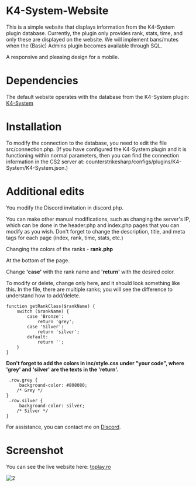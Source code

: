 # K4-System-Website
This is a simple website that displays information from the K4-System plugin database. Currently, the plugin only provides rank, stats, time, and only these are displayed on the website. We will implement bans/mutes when the (Basic) Admins plugin becomes available through SQL.

A responsive and pleasing design for a mobile.

# Dependencies
The default website operates with the database from the K4-System plugin: [K4-System](https://github.com/K4ryuu/K4-System)

# Installation
To modify the connection to the database, you need to edit the file src/connection.php. (If you have configured the K4-System plugin and it is functioning within normal parameters, then you can find the connection information in the CS2 server at: counterstrikesharp/configs/plugins/K4-System/K4-System.json.)

# Additional edits
You modify the Discord invitation in discord.php.

You can make other manual modifications, such as changing the server's IP, which can be done in the header.php and index.php pages that you can modify as you wish.
Don't forget to change the description, title, and meta tags for each page (index, rank, time, stats, etc.)

Changing the colors of the ranks - **rank.php**

At the bottom of the page.

Change **'case'** with the rank name and **'return'** with the desired color.

To modify or delete, change only here, and it should look something like this. In the file, there are multiple ranks; you will see the difference to understand how to add/delete.
```
function getRankClass($rankName) {
    switch ($rankName) {
        case 'Bronze':
            return 'grey';
        case 'Silver':
            return 'silver';
        default:
            return '';
    }
}
```

**Don't forget to add the colors in inc/style.css under "your code", where 'grey' and 'silver' are the texts in the 'return'.** 
```
 .row.grey {
     background-color: #808080;
    /* Grey */
}
 .row.silver {
     background-color: silver;
    /* Silver */
}
```

For assistance, you can contact me on [Discord](https://discord.gg/Ebr62RJRd4). 

# Screenshot
You can see the live website here: [toplay.ro](https://toplay.ro/)

![2](https://github.com/sdg12321/K4-System-Website/assets/151413805/b65f4f23-42aa-4d58-ae02-7d3001fc9fe7)

